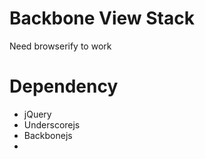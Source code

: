 Backbone View Stack
==================

Need browserify to work

# Dependency

* jQuery
* Underscorejs
* Backbonejs
* 
